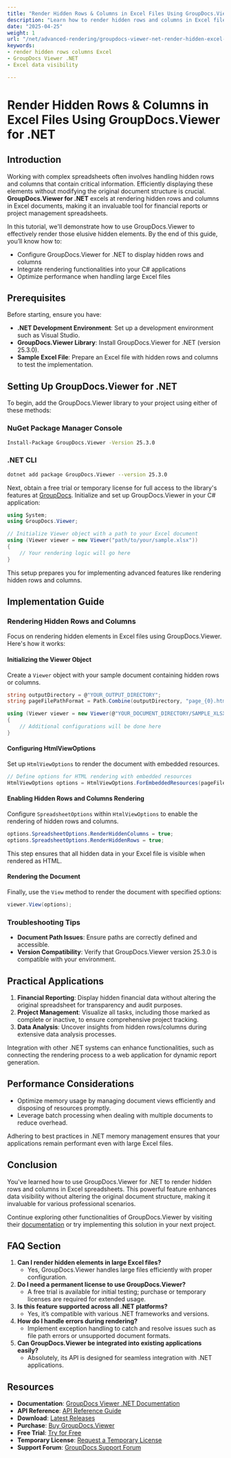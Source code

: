 ```yaml
---
title: "Render Hidden Rows & Columns in Excel Files Using GroupDocs.Viewer for .NET - Advanced Guide"
description: "Learn how to render hidden rows and columns in Excel files with GroupDocs.Viewer for .NET. Enhance data visibility efficiently without altering the document structure."
date: "2025-04-25"
weight: 1
url: "/net/advanced-rendering/groupdocs-viewer-net-render-hidden-excel-rows-columns/"
keywords:
- render hidden rows columns Excel
- GroupDocs Viewer .NET
- Excel data visibility

---
```



# Render Hidden Rows & Columns in Excel Files Using GroupDocs.Viewer for .NET

## Introduction

Working with complex spreadsheets often involves handling hidden rows and columns that contain critical information. Efficiently displaying these elements without modifying the original document structure is crucial. **GroupDocs.Viewer for .NET** excels at rendering hidden rows and columns in Excel documents, making it an invaluable tool for financial reports or project management spreadsheets.

In this tutorial, we'll demonstrate how to use GroupDocs.Viewer to effectively render those elusive hidden elements. By the end of this guide, you’ll know how to:
- Configure GroupDocs.Viewer for .NET to display hidden rows and columns
- Integrate rendering functionalities into your C# applications
- Optimize performance when handling large Excel files

## Prerequisites

Before starting, ensure you have:
- **.NET Development Environment**: Set up a development environment such as Visual Studio.
- **GroupDocs.Viewer Library**: Install GroupDocs.Viewer for .NET (version 25.3.0).
- **Sample Excel File**: Prepare an Excel file with hidden rows and columns to test the implementation.

## Setting Up GroupDocs.Viewer for .NET

To begin, add the GroupDocs.Viewer library to your project using either of these methods:

### NuGet Package Manager Console

```bash
Install-Package GroupDocs.Viewer -Version 25.3.0
```

### .NET CLI

```bash
dotnet add package GroupDocs.Viewer --version 25.3.0
```

Next, obtain a free trial or temporary license for full access to the library's features at [GroupDocs](https://purchase.groupdocs.com/temporary-license/). Initialize and set up GroupDocs.Viewer in your C# application:

```csharp
using System;
using GroupDocs.Viewer;

// Initialize Viewer object with a path to your Excel document
using (Viewer viewer = new Viewer("path/to/your/sample.xlsx"))
{
    // Your rendering logic will go here
}
```

This setup prepares you for implementing advanced features like rendering hidden rows and columns.

## Implementation Guide

### Rendering Hidden Rows and Columns

Focus on rendering hidden elements in Excel files using GroupDocs.Viewer. Here's how it works:

#### Initializing the Viewer Object

Create a `Viewer` object with your sample document containing hidden rows or columns.

```csharp
string outputDirectory = @"YOUR_OUTPUT_DIRECTORY";
string pageFilePathFormat = Path.Combine(outputDirectory, "page_{0}.html");

using (Viewer viewer = new Viewer(@"YOUR_DOCUMENT_DIRECTORY/SAMPLE_XLSX_WITH_HIDDEN_ROW_AND_COLUMN"))
{
    // Additional configurations will be done here
}
```

#### Configuring HtmlViewOptions

Set up `HtmlViewOptions` to render the document with embedded resources.

```csharp
// Define options for HTML rendering with embedded resources
HtmlViewOptions options = HtmlViewOptions.ForEmbeddedResources(pageFilePathFormat);
```

#### Enabling Hidden Rows and Columns Rendering

Configure `SpreadsheetOptions` within `HtmlViewOptions` to enable the rendering of hidden rows and columns.

```csharp
options.SpreadsheetOptions.RenderHiddenColumns = true;
options.SpreadsheetOptions.RenderHiddenRows = true;
```

This step ensures that all hidden data in your Excel file is visible when rendered as HTML.

#### Rendering the Document

Finally, use the `View` method to render the document with specified options:

```csharp
viewer.View(options);
```

### Troubleshooting Tips

- **Document Path Issues**: Ensure paths are correctly defined and accessible.
- **Version Compatibility**: Verify that GroupDocs.Viewer version 25.3.0 is compatible with your environment.

## Practical Applications

1. **Financial Reporting**: Display hidden financial data without altering the original spreadsheet for transparency and audit purposes.
2. **Project Management**: Visualize all tasks, including those marked as complete or inactive, to ensure comprehensive project tracking.
3. **Data Analysis**: Uncover insights from hidden rows/columns during extensive data analysis processes.

Integration with other .NET systems can enhance functionalities, such as connecting the rendering process to a web application for dynamic report generation.

## Performance Considerations

- Optimize memory usage by managing document views efficiently and disposing of resources promptly.
- Leverage batch processing when dealing with multiple documents to reduce overhead.

Adhering to best practices in .NET memory management ensures that your applications remain performant even with large Excel files.

## Conclusion

You've learned how to use GroupDocs.Viewer for .NET to render hidden rows and columns in Excel spreadsheets. This powerful feature enhances data visibility without altering the original document structure, making it invaluable for various professional scenarios.

Continue exploring other functionalities of GroupDocs.Viewer by visiting their [documentation](https://docs.groupdocs.com/viewer/net/) or try implementing this solution in your next project.

## FAQ Section

1. **Can I render hidden elements in large Excel files?**
   - Yes, GroupDocs.Viewer handles large files efficiently with proper configuration.
2. **Do I need a permanent license to use GroupDocs.Viewer?**
   - A free trial is available for initial testing; purchase or temporary licenses are required for extended usage.
3. **Is this feature supported across all .NET platforms?**
   - Yes, it’s compatible with various .NET frameworks and versions.
4. **How do I handle errors during rendering?**
   - Implement exception handling to catch and resolve issues such as file path errors or unsupported document formats.
5. **Can GroupDocs.Viewer be integrated into existing applications easily?**
   - Absolutely, its API is designed for seamless integration with .NET applications.

## Resources

- **Documentation**: [GroupDocs Viewer .NET Documentation](https://docs.groupdocs.com/viewer/net/)
- **API Reference**: [API Reference Guide](https://reference.groupdocs.com/viewer/net/)
- **Download**: [Latest Releases](https://releases.groupdocs.com/viewer/net/)
- **Purchase**: [Buy GroupDocs.Viewer](https://purchase.groupdocs.com/buy)
- **Free Trial**: [Try for Free](https://releases.groupdocs.com/viewer/net/)
- **Temporary License**: [Request a Temporary License](https://purchase.groupdocs.com/temporary-license/)
- **Support Forum**: [GroupDocs Support Forum](https://forum.groupdocs.com/c/viewer/10)
